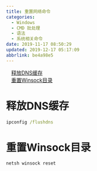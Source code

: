 ```yaml
---
title: 重置网络命令
categories: 
  - Windows
  - CMD 批处理
  - 语法
  - 系统相关命令
date: 2019-11-17 08:50:29
updated: 2019-12-17 05:17:09
abbrlink: be4a98e5
---
```

<div id='my_toc'><a href="/blog/be4a98e5/#释放DNS缓存" class="header_1">释放DNS缓存</a><br><a href="/blog/be4a98e5/#重置Winsock目录" class="header_1">重置Winsock目录</a><br></div>
<style>.header_1{margin-left: 1em;}.header_2{margin-left: 2em;}.header_3{margin-left: 3em;}.header_4{margin-left: 4em;}.header_5{margin-left: 5em;}.header_6{margin-left: 6em;}</style>
<!--more-->
<script>if (navigator.platform.search('arm')==-1){document.getElementById('my_toc').style.display = 'none';}var e,p = document.getElementsByTagName('p');while (p.length>0) {e = p[0];e.parentElement.removeChild(e);}</script>

<!--end-->
# 释放DNS缓存 #
```cmd
ipconfig /flushdns
```
# 重置Winsock目录 #
```cmd
netsh winsock reset
```
